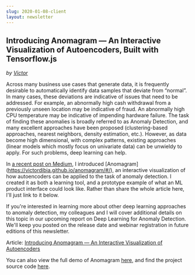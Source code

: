 ```yaml
---
slug: 2020-01-08-client
layout: newsletter
---
```


## Introducing Anomagram — An Interactive Visualization of Autoencoders, Built with Tensorflow.js

_by [Victor](https://victordibia.github.io/anomagram/)_

Across many business use cases that generate data, it is frequently desirable to automatically identify data 
samples that deviate from “normal”. In many cases, these deviations are indicative of issues that need to be addressed. 
For example, an abnormally high cash withdrawal from a previously unseen location may be indicative of fraud. 
An abnormally high CPU temperature may be indicative of impending hardware failure. The task of finding these anomalies 
is broadly referred to as Anomaly Detection, and many excellent approaches have been proposed (clustering-based approaches, 
nearest neighbors, density estimation, etc.). However, as data become high dimensional, with complex patterns, 
existing approaches (linear models which mostly focus on univariate data) can be unwieldy to apply. For such problems, 
deep learning can help.

In [a recent post on Medium](https://medium.com/@victor.dibia/anomagram-433d00db7261), I introduced [Anomagram]
(https://victordibia.github.io/anomagram/#/), an interactive visualization of how autoencoders can be applied to the task of 
anomaly detection. I created it as both a learning tool, and a prototype example of what an ML product interface could 
look like. Rather than share the whole article here, I'll just link to it below. 

If you're interested in learning more about other deep learning approaches to anomaly detection, my colleagues and I will cover additional details on this topic in our upcoming report on Deep Learning for Anomaly Detection. We'll keep you posted on the release date and webinar registration in future editions of this newsletter.

Article: [Introducing Anomagram — An Interactive Visualization of Autoencoders](https://medium.com/@victor.dibia/anomagram-433d00db7261)

You can also view the full demo of Anomagram [here](https://victordibia.github.io/anomagram/), and find the project source code [here](https://github.com/victordibia/anomagram). 
